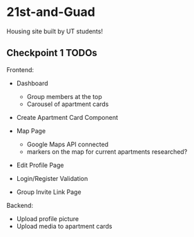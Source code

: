 # 21st-and-Guad
Housing site built by UT students!

## Checkpoint 1 TODOs

Frontend:
- Dashboard
  - Group members at the top
  - Carousel of apartment cards

- Create Apartment Card Component

- Map Page
  - Google Maps API connected
  - markers on the map for current apartments researched?

- Edit Profile Page

- Login/Register Validation

- Group Invite Link Page

Backend:
 - Upload profile picture
 - Upload media to apartment cards
 